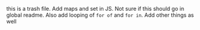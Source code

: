 this is a trash file.
Add maps and set in JS. Not sure if this should go in global readme. Also add looping of `for of` and `for in`.
Add other things as well